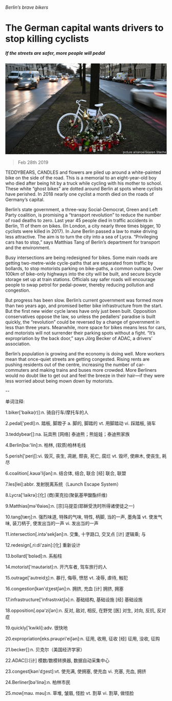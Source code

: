 ###### Berlin’s brave bikers

# The German capital wants drivers to stop killing cyclists 

##### If the streets are safer, more people will pedal 

![image](images/20190302_eup504.jpg) 

> Feb 28th 2019 

TEDDYBEARS, CANDLES and flowers are piled up around a white-painted bike on the side of the road. This is a memorial to an eight-year-old boy who died after being hit by a truck while cycling with his mother to school. These white “ghost bikes” are dotted around Berlin at spots where cyclists have perished. In 2018 nearly one cyclist a month died on the roads of Germany’s capital. 

Berlin’s state government, a three-way Social-Democrat, Green and Left Party coalition, is promising a “transport revolution” to reduce the number of road deaths to zero. Last year 45 people died in traffic accidents in Berlin, 11 of them on bikes. (In London, a city nearly three times bigger, 10 cyclists were killed in 2017). In June Berlin passed a law to make driving less attractive. The aim is to turn the city into a sea of Lycra. “Privileging cars has to stop,” says Matthias Tang of Berlin’s department for transport and the environment. 

Busy intersections are being redesigned for bikes. Some main roads are getting two-metre-wide cycle-paths that are separated from traffic by bollards, to stop motorists parking on bike-paths, a common outrage. Over 100km of bike-only highways into the city will be built, and secure bicycle storage set up at train stations. Officials say safer roads will encourage people to swap petrol for pedal-power, thereby reducing pollution and congestion. 

But progress has been slow. Berlin’s current government was formed more than two years ago, and promised better bike infrastructure from the start. But the first new wider cycle lanes have only just been built. Opposition conservatives oppose the law, so unless the pedallers’ paradise is built quickly, the “revolution” could be reversed by a change of government in less than three years. Meanwhile, more space for bikes means less for cars, and motorists will not surrender their parking spots without a fight. “It’s expropriation by the back door,” says Jörg Becker of ADAC, a drivers’ association. 

Berlin’s population is growing and the economy is doing well. More workers mean that once-quiet streets are getting congested. Rising rents are pushing residents out of the centre, increasing the number of car-commuters and making trains and buses more crowded. More Berliners would no doubt like to get out and feel the breeze in their hair—if they were less worried about being mown down by motorists. 

-- 

 单词注释:

1.biker['baikә(r)]:n. 骑自行车/摩托车的人 

2.pedal['pedl]:n. 踏板, 脚蹬子 a. 脚的, 脚踏的 vt. 用脚踏动 vi. 踩踏板, 骑车 

3.teddybear[]:na. 玩具熊 [网络] 泰迪熊；熊娃娃；泰迪熊家族 

4.Berlin[bә:'lin]:n. 柏林, (软质)柏林毛线 

5.perish['periʃ]:vi. 毁灭, 丧生, 凋谢, 颓丧, 死亡, 腐烂 vt. 毁坏, 使麻木, 使丧生, 耗尽 

6.coalition[.kәuә'liʃәn]:n. 结合体, 结合, 联合 [经] 联合, 联盟 

7.les[lei]:abbr. 发射脱离系统（Launch Escape System） 

8.Lycra['laikrә]:[化] (商)莱克拉(聚氨基甲酸酯纤维) 

9.Matthias[mә'θaiәs]:n. [宗]马提亚(耶稣受洗时所得诸使徒之一) 

10.tang[tæŋ]:n. 强烈味道, 特殊的气味, 特性, 柄脚, 当的一声, 墨角藻 vt. 使发气味, 装刀柄于, 使发出当的一声 vi. 发出当的一声 

11.intersection[.intә'sekʃәn]:n. 交集, 十字路口, 交叉点 [计] 逻辑乘; 与 

12.redesign[,ri:di'zain]:[化] 重新设计 

13.bollard['bɒlәd]:n. 系船柱 

14.motorist['mәutәrist]:n. 开汽车者, 驾车旅行的人 

15.outrage['autreidʒ]:n. 暴行, 侮辱, 愤怒 vt. 凌辱, 虐待, 触犯 

16.congestion[kәn'dʒestʃәn]:n. 拥挤, 充血 [计] 拥挤, 拥塞 

17.infrastructure['infrәstrʌktʃә]:n. 基础结构, 基础设施 [经] 基础设施 

18.opposition[.ɒpә'ziʃәn]:n. 反对, 敌对, 相反, 在野党 [医] 对生, 对向, 反抗, 反对症 

19.quickly['kwikli]:adv. 很快地 

20.expropriation[eks.prәupri'eiʃәn]:n. 征用, 收用, 征收 [经] 征用, 没收, 征购 

21.becker[]:n. 贝克尔（美国经济学家） 

22.ADAC[]:[计] 模数/数模转换器, 数据自动采集中心 

23.congest[kәn'dʒest]:vt. 使充满, 使拥塞, 使充血 vi. 充塞, 充血, 拥挤 

24.Berliner[bә'linә]:n. 柏林市民 

25.mow[mau. mәu]:n. 草堆, 皱眉, 怪脸 vt. 割草 vi. 割草, 做怪脸 


